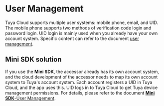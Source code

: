 # User Management



Tuya Cloud supports multiple user systems: mobile phone, email, and UID. The mobile phone supports two methods of verification code login and password login. UID login is mainly used when you already have your own account system. Specific content can refer to the document [user management](https://tuyainc.github.io/tuyasmart_home_android_sdk_doc/en/resource/User.html).



## Mini SDK solution

If you use the **Mini SDK**, the accessor already has its own account system, and the cloud development of the accessor needs to map its own account system to Tuya's account system. Each account registers a UID in Tuya Cloud, and the app uses this. UID logs in to Tuya Cloud to get Tuya device management permissions. For details, please refer to the document [**Mini SDK**-User Management](https://docs.tuya.com/en/iot/open-api/api-list/api/user-management).